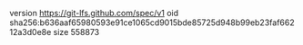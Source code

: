 version https://git-lfs.github.com/spec/v1
oid sha256:b636aaf65980593e91ce1065cd9015bde85725d948b99eb23faf66212a3d0e8e
size 558873
